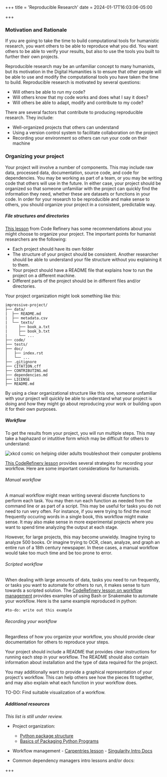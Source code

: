 +++
title = 'Reproducible Research'
date = 2024-01-17T16:03:06-05:00

+++
### Motivation and Rationale

If you are going to take the time to build computational tools for humanistic research, you want others to be able to reproduce what you did. You want others to be able to verify your results, but also to use the tools you built to further their own projects.

Reproducible research may be an unfamiliar concept to many humanists, but its motivation in the Digital Humanities is to ensure that other people will be able to use and modify the computational tools you have taken the time to build. Reproducible research is motivated by several questions:

- Will others be able to run my code?
- Will others know that my code works and does what I say it does?
- Will others be able to adapt, modify and contribute to my code?

There are several factors that contribute to producing reproducible research. They include:

- Well-organized projects that others can understand
- Using a version control system to facilitate collaboration on the project
- Recording your environment so others can run your code on their machine

### Organizing your project

Your project will involve a number of components. This may include raw data, processed data, documentation, source code, and code for dependencies. You may be working as part of a team, or you may be writing code that others will use in the future. In either case, your project should be organized so that someone unfamiliar with the project can quickly find the information they need, whether these are datasets or functions in your code. In order for your research to be reproducible and make sense to others, you should organize your project in a consistent, predictable way.

##### File structures and directories

[This lesson](https://coderefinery.github.io/reproducible-research/organizing-projects/) from Code Refinery has some recommendations about you might choose to organize your project. The important points for humanist researchers are the following:

- Each project should have its own folder
- The structure of your project should be consistent. Another researcher should be able to understand your file structure without you explaining it to them.
- Your project should have a README file that explains how to run the project on a different machine.
- Different parts of the project should be in different files and/or directories.

Your project organization might look something like this:

```
impressive-project/
├── data/
|  ├── README.md
|  ├── metadata.csv
|  └── texts/
|     ├── book_a.txt
|     ├── book_b.txt
|     └── ...
├── code/
├── tests/
├── doc/
│   ├── index.rst
│   └── ...
├── .gitignore
├── CITATION.cff
├── CONTRIBUTING.md
├── dependencies.md
├── LICENSE
├── README.md
```

By using a clear organizational structure like this one, someone unfamiliar with your project will quickly be able to understand what your project is doing and how they might go about reproducing your work or building upon it for their own purposes.

##### Workflow

To get the results from your project, you will run multiple steps. This may take a haphazard or intutitive form which may be difficult for others to understand:

![xkcd comic on helping older adults troubleshoot their computer problems](https://imgs.xkcd.com/comics/tech_support_cheat_sheet.png)

[This CodeRefinery lesson](https://coderefinery.github.io/reproducible-research/workflow-management/) provides several strategies for recording your workflow. Here are some important considerations for humanists.

###### Manual workflow

A manual workflow might mean writing several discrete functions to perform each task. You may then run each function as needed from the command line or as part of a script. This may be useful for tasks you do not need to run very often. For instance, if you were trying to find the most frequently occuring words in a single book, this workflow might make sense. It may also make sense in more experimental projects where you want to spend time analyzing the output at each stage.

However, for large projects, this may become unwieldy. Imagine trying to analyze 500 books. Or imagine trying to OCR, clean, analyze, and graph an entire run of a 18th century newspaper. In these cases, a manual workflow would take too much time and be too prone to error.

###### Scripted workflow

When dealing with large amounts of data, tasks you need to run frequently, or tasks you want to automate for others to run, it makes sense to turn towards a scripted solution. The [CodeRefinery lesson on workflow management](https://coderefinery.github.io/reproducible-research/workflow-management/) provides examples of using Bash or Snakemake to automate your workflow. Here is the same example reproduced in python:

```
#to-do: write out this example
```

###### Recording your workflow

Regardless of how you organize your workflow, you should provide clear documentation for others to reproduce your steps.

Your project should include a README that provides clear instructions for running each step in your workflow. The README should also contain information about installation and the type of data required for the project.

You may additionally want to provide a graphical representation of your project's workflow. This can help others see how the pieces fit together, and may also explain what each function in your workflow does.

TO-DO: Find suitable visualization of a workflow.

##### Additional resources

_This list is still under review._
- Project organization:
  - [Python package structure](https://py-pkgs.org/04-package-structure)
  - [Basics of Packaging Python Programs](https://kyleniemeyer.github.io/research-software-dev-modules/module-packaging/)
- Workflow management
      -  [Carpentries lesson](https://carpentries-incubator.github.io/singularity-introduction/")
      -  [Singularity Intro Docs](https://carpentries-incubator.github.io/singularity-introduction/)

- Common dependency managers intro lessons and/or docs:

+++
